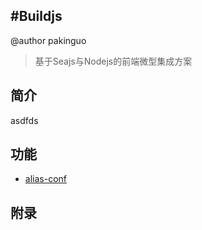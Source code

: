 #Buildjs
----------

@author pakinguo
>基于Seajs与Nodejs的前端微型集成方案

## 简介
asdfds

## 功能
- [alias-conf](API%20Doc/api.md#alias%20conf)

## 附录
